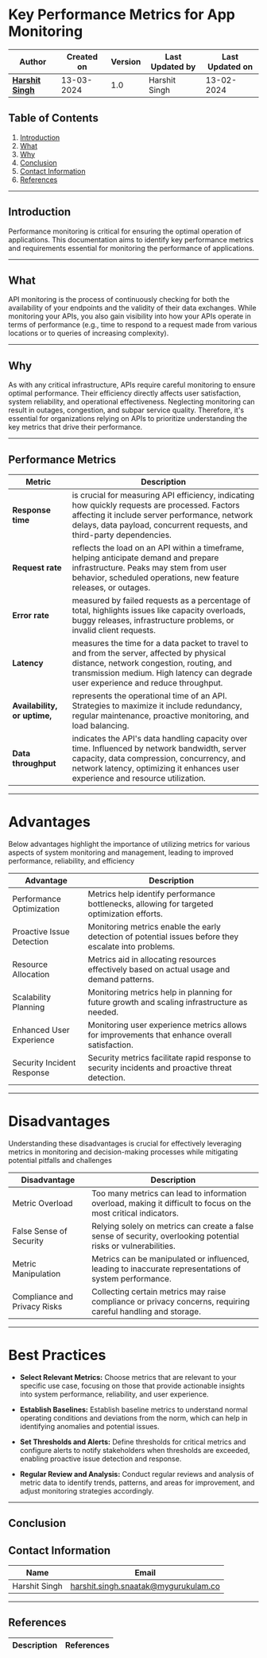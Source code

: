 # Key Performance Metrics for App Monitoring

| Author                                                           | Created on  | Version    | Last Updated by | Last Updated on |
| ---------------------------------------------------------------- | ----------- | ---------- | --------------- | --------------- |
| **[Harshit Singh](https://github.com/Panu-S-Harshit-Ninja-07)**  | 13-03-2024  | 1.0        | Harshit Singh   | 13-02-2024      |


## Table  of Contents

1. [Introduction](#Introduction)
2. [What](#What)
3. [Why](#Why)
4. [Conclusion](#conclusion)
5. [Contact Information](#Contact-Information)
6. [References](#References)
***

## Introduction 
Performance monitoring is critical for ensuring the optimal operation of applications. This documentation aims to identify key performance metrics and requirements essential for monitoring the performance of applications.
***
## What
API monitoring is the process of continuously checking for both the availability of your endpoints and the validity of their data exchanges. While monitoring your APIs, you also gain visibility into how your APIs operate in terms of performance (e.g., time to respond to a request made from various locations or to queries of increasing complexity).
***
## Why 
As with any critical infrastructure, APIs require careful monitoring to ensure optimal performance. Their efficiency directly affects user satisfaction, system reliability, and operational effectiveness. Neglecting monitoring can result in outages, congestion, and subpar service quality. Therefore, it's essential for organizations relying on APIs to prioritize understanding the key metrics that drive their performance. 
***
## Performance Metrics

| Metric | Description |
| ----- | ----------- |
| **Response time** | is crucial for measuring API efficiency, indicating how quickly requests are processed. Factors affecting it include server performance, network delays, data payload, concurrent requests, and third-party dependencies.
| **Request rate** | reflects the load on an API within a timeframe, helping anticipate demand and prepare infrastructure. Peaks may stem from user behavior, scheduled operations, new feature releases, or outages.
| **Error rate** |measured by failed requests as a percentage of total, highlights issues like capacity overloads, buggy releases, infrastructure problems, or invalid client requests.
|**Latency**| measures the time for a data packet to travel to and from the server, affected by physical distance, network congestion, routing, and transmission medium. High latency can degrade user experience and reduce throughput.
| **Availability, or uptime,** | represents the operational time of an API. Strategies to maximize it include redundancy, regular maintenance, proactive monitoring, and load balancing.
| **Data throughput** | indicates the API's data handling capacity over time. Influenced by network bandwidth, server capacity, data compression, concurrency, and network latency, optimizing it enhances user experience and resource utilization. |
***
# Advantages

Below advantages highlight the importance of utilizing metrics for various aspects of system monitoring and management, leading to improved performance, reliability, and efficiency

| Advantage                     | Description                                                                                          |
|-------------------------------|------------------------------------------------------------------------------------------------------|
| Performance Optimization     | Metrics help identify performance bottlenecks, allowing for targeted optimization efforts.            |
| Proactive Issue Detection    | Monitoring metrics enable the early detection of potential issues before they escalate into problems. |
| Resource Allocation          | Metrics aid in allocating resources effectively based on actual usage and demand patterns.          |
| Scalability Planning         | Monitoring metrics help in planning for future growth and scaling infrastructure as needed.            |
| Enhanced User Experience     | Monitoring user experience metrics allows for improvements that enhance overall satisfaction.         |
| Security Incident Response   | Security metrics facilitate rapid response to security incidents and proactive threat detection.      |
***
# Disadvantages

Understanding these disadvantages is crucial for effectively leveraging metrics in monitoring and decision-making processes while mitigating potential pitfalls and challenges

| Disadvantage                     | Description                                                                                          |
|---------------------------------|------------------------------------------------------------------------------------------------------|
| Metric Overload                 | Too many metrics can lead to information overload, making it difficult to focus on the most critical indicators. |
| False Sense of Security         | Relying solely on metrics can create a false sense of security, overlooking potential risks or vulnerabilities. |
| Metric Manipulation             | Metrics can be manipulated or influenced, leading to inaccurate representations of system performance. |
| Compliance and Privacy Risks    | Collecting certain metrics may raise compliance or privacy concerns, requiring careful handling and storage. |
***

# Best Practices

* **Select Relevant Metrics:** Choose metrics that are relevant to your specific use case, focusing on those that provide actionable insights into system performance, reliability, and user experience.

* **Establish Baselines:** Establish baseline metrics to understand normal operating conditions and deviations from the norm, which can help in identifying anomalies and potential issues.

* **Set Thresholds and Alerts:** Define thresholds for critical metrics and configure alerts to notify stakeholders when thresholds are exceeded, enabling proactive issue detection and response.

* **Regular Review and Analysis:** Conduct regular reviews and analysis of metric data to identify trends, patterns, and areas for improvement, and adjust monitoring strategies accordingly.
***
##  Conclusion
## Contact Information

|     Name         | Email  |
| -----------------| ------------------------------------ |
| Harshit Singh    | harshit.singh.snaatak@mygurukulam.co |
***

## References

| Description                                   | References  
| --------------------------------------------  | -------------------------------------------------|

